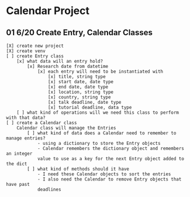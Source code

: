 # Calendar Project

## 01 6/20 Create Entry, Calendar Classes
	[X] create new project
	[X] create venv
	[ ] create Entry class
		[x] what data will an entry hold?
			[x] Research date from datetime
				[x] each entry will need to be instantiated with
					[x] title, string type
					[x] start date, date type
					[x] end date, date type
					[x] location, string type
					[x] country, string type
					[x] talk deadline, date type
					[x] tutorial deadline, data type	
		[ ] what kind of operations will we need this class to perform with that data?
	[ ] create a Calendar class
		Calendar class will manage the Entries
			[ ] what kind of data does a Calendar need to remember to manage entries?
				- using a dictionary to store the Entry objects
				- Calendar remembers the dictionary object and remembers an integer
				value to use as a key for the next Entry object added to the dict
			[ ] what kind of methods should it have
				- I need these Calendar objects to sort the entries
				- I also need the Calendar to remove Entry objects that have past
				deadlines
